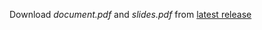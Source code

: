 Download *document.pdf* and *slides.pdf* from [latest release](https://github.com/S1M0N38/thesis/releases/latest)
